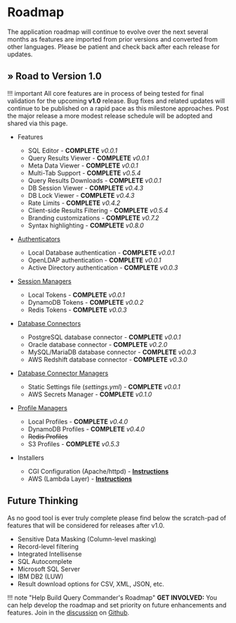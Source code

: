 # Roadmap

The application roadmap will continue to evolve over the next several months as features are imported from prior versions and converted from other languages.  Please be patient and check back after each release for updates.

## &raquo; Road to Version 1.0

!!! important
    All core features are in process of being tested for final validation for the upcoming **v1.0** release.  Bug fixes and related updates will continue to be published on a rapid pace as this milestone approaches.  Post the major release a more modest release schedule will be adopted and shared via this page.

- Features
    - SQL Editor - **COMPLETE** *v0.0.1*
    - Query Results Viewer - **COMPLETE** *v0.0.1*
    - Meta Data Viewer - **COMPLETE** *v0.0.1*
    - Multi-Tab Support - **COMPLETE** *v0.5.4*
    - Query Results Downloads - **COMPLETE** *v0.0.1*
    - DB Session Viewer - **COMPLETE** *v0.4.3*
    - DB Lock Viewer - **COMPLETE** *v0.4.3*
    - Rate Limits - **COMPLETE** *v0.4.2*
    - Client-side Results Filtering - **COMPLETE** *v0.5.4*
    - Branding customizations - **COMPLETE** *v0.7.2*
    - Syntax highlighting - **COMPLETE** *v0.8.0*

- [Authenticators](configuration/authenticator.md)
    - Local Database authentication - **COMPLETE** *v0.0.1*
    - OpenLDAP authentication - **COMPLETE** *v0.0.1*
    - Active Directory authentication - **COMPLETE** *v0.0.3*

- [Session Managers](configuration/tokenizer.md)
    - Local Tokens - **COMPLETE** *v0.0.1*
    - DynamoDB Tokens - **COMPLETE** *v0.0.2*
    - Redis Tokens - **COMPLETE** *v0.0.3*

- [Database Connectors](configuration/connections.md)
    - PostgreSQL database connector - **COMPLETE** *v0.0.1*
    - Oracle database connector - **COMPLETE** *v0.2.0*
    - MySQL/MariaDB database connector - **COMPLETE** *v0.0.3*
    - AWS Redshift database connector - **COMPLETE** *v0.3.0*

- [Database Connector Managers](configuration/connections.md)
    - Static Settings file (*settings.yml*) - **COMPLETE** *v0.0.1*
    - AWS Secrets Manager - **COMPLETE** *v0.1.0*

- [Profile Managers](configuration/profiler.md)
    - Local Profiles - **COMPLETE** *v0.4.0*
    - DynamoDB Profiles - **COMPLETE** *v0.4.0*
    - <strike>Redis Profiles</strike>
    - S3 Profiles - **COMPLETE** *v0.5.3*

- Installers
    - CGI Configuration (Apache/httpd) - [**Instructions**](installation/apache.md)
    - AWS (Lambda Layer) - [**Instructions**](installation/aws.md)

## Future Thinking

As no good tool is ever truly complete please find below the scratch-pad of features that will be considered for releases after v1.0.

- Sensitive Data Masking (Column-level masking)
- Record-level filtering
- Integrated Intellisense
- SQL Autocomplete
- Microsoft SQL Server
- IBM DB2 (LUW)
- Result download options for CSV, XML, JSON, etc.

!!! note "Help Build Query Commander's Roadmap"
    **GET INVOLVED:** You can help develop the roadmap and set priority on future enhancements and features.  Join in the [discussion](https://github.com/lnxusr1/query-commander/discussions) on [Github](https://github.com/lnxusr1/query-commander/discussions).
